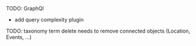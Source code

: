 TODO: GraphQl
- add query complexity plugin 

TODO: taxonomy term delete needs to remove connected objects (Location, Events, ...)
